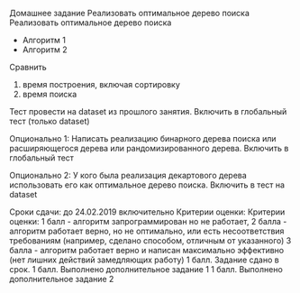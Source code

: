Домашнее задание
Реализовать оптимальное дерево поиска
Реализовать оптимальное дерево поиска
- Алгоритм 1
- Алгоритм 2

Сравнить
1) время построения, включая сортировку
2) время поиска

Тест провести на dataset из прошлого занятия. Включить в глобальный тест (только dataset)

Опционально 1:
Написать реализацию бинарного дерева поиска или расширяющегося дерева или рандомизированного дерева.
Включить в глобальный тест

Опционально 2:
У кого была реализация декартового дерева использовать его как оптимальное дерево поиска. Включить в тест на dataset

Сроки сдачи: до 24.02.2019 включительно
Критерии оценки: Критерии оценки: 1 балл - алгоритм запрограммирован но не работает, 2 балла - алгоритм работает верно, но не оптимально, или есть несоответствия требованиям (например, сделано способом, отличным от указанного) 3 балла - алгоритм работает верно и написан максимально эффективно (нет лишних действий замедляющих работу)
1 балл. Задание сдано в срок.
1 балл. Выполнено дополнительное задание 1
1 балл. Выполнено дополнительное задание 2


